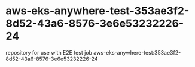 # aws-eks-anywhere-test-353ae3f2-8d52-43a6-8576-3e6e53232226-24
repository for use with E2E test job aws-eks-anywhere-test:353ae3f2-8d52-43a6-8576-3e6e53232226-24
